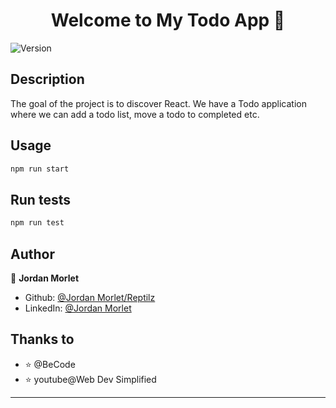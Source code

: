 <h1 align="center">Welcome to My Todo App 👋</h1>
<p>
  <img alt="Version" src="https://img.shields.io/badge/version-0.1.0-blue.svg?cacheSeconds=2592000" />
</p>

## Description

The goal of the project is to discover React. We have a Todo application where we can add a todo list, move a todo to completed etc.

## Usage

```sh
npm run start
```

## Run tests

```sh
npm run test
```

## Author

👤 **Jordan Morlet**

- Github: [@Jordan Morlet/Reptilz](https://github.com/Reptilz)
- LinkedIn: [@Jordan Morlet](https://linkedin.com/in/jordan-morlet-18481619a)

## Thanks to

- ⭐️ @BeCode
- ⭐️ youtube@Web Dev Simplified

---
